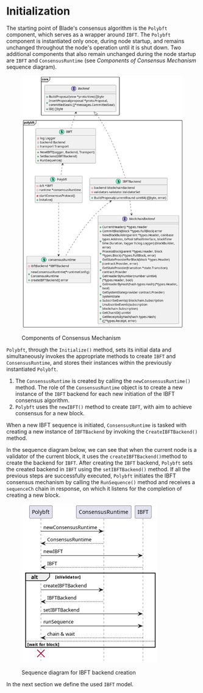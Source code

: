 # Initialization

The starting point of Blade's consensus algorithm is the `Polybft` component, which serves as a wrapper around `IBFT`. The `Polybft` component is instantiated only once, during node startup, and remains unchanged throughout the node's operation until it is shut down. Two additional components that also remain unchanged during the node startup are `IBFT` and `ConsensusRuntime` (see _Components of Consensus Mechanism_ sequence diagram).

<figure><img src="../../../../.gitbook/assets/polybft_initialization_improvement (6).png" alt=""><figcaption><p>Components of Consensus Mechanism</p></figcaption></figure>

`Polybft`, through the `Initialize()` method, sets its initial data and simultaneously invokes the appropriate methods to create `IBFT` and `ConsensusRuntime`, and stores their instances within the previously instantiated `Polybft`.

1. The `ConsensusRuntime` is created by calling the `newConsensusRuntime()` method. The role of the `ConsensusRuntime` object is to create a new instance of the `IBFT` backend for each new initiation of the IBFT consensus algorithm.
2. `Polybft` uses the `newIBFT()` method to create `IBFT`, with aim to achieve consensus for a new block.

When a new IBFT sequence is initiated, `ConsensusRuntime` is tasked with creating a new instance of `IBFTBackend` by invoking the `CreateIBFTBackend()` method.&#x20;

In the sequence diagram below, we can see that when the current node is a validator of the current block, it uses the `createIBFTBackend()`method to create the backend for `IBFT`. After creating the `IBFT` backend, `Polybft` sets the created backend in `IBFT` using the `setIBFTBackend()` method. If all the previous steps are successfully executed, `Polybft` initiates the IBFT consensus mechanism by calling the `RunSequence()` method and receives a `sequenceCh` chain in response, on which it listens for the completion of creating a new block.

<figure><img src="../../../../.gitbook/assets/polybft_initialization_sequence (1).png" alt=""><figcaption><p>Sequence diagram for IBFT backend creation</p></figcaption></figure>

In the next section we define the used `IBFT` model.

